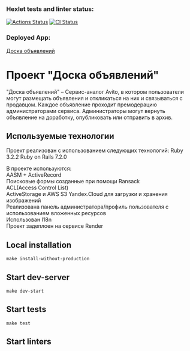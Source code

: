 ### Hexlet tests and linter status:
[![Actions Status](https://github.com/Ferrayd/rails-project-65/actions/workflows/hexlet-check.yml/badge.svg)](https://github.com/Ferrayd/rails-project-65/actions)
[![CI Status](https://github.com/Ferrayd/rails-project-65/actions/workflows/ci.yml/badge.svg)](https://github.com/Ferrayd/rails-project-65/actions)

### Deployed App: 
[Доска объявлений](https://mysite-0meu.onrender.com/)

# Проект "Доска объявлений"

"Доска объявлений" – Сервис-аналог Avito, в котором пользователи могут размещать объявления и откликаться на них и связываться с продавцом. Каждое объявление проходит премодерацию администраторами сервиса. Администраторы могут вернуть объявление на доработку, опубликовать или отправить в архив. 

## Используемые технологии

Проект реализован с использованием следующих технологий:
Ruby 3.2.2
Ruby on Rails 7.2.0

В проекте используются:  
AASM + ActiveRecord  
Поисковые формы созданные при помощи Ransack  
ACL(Access Control List)  
ActiveStorage и AWS S3 Yandex.Cloud для загрузки и хранения изображений  
Реализована панель администратора/профиль пользователя с использованием вложенных ресурсов  
Использован I18n  
Проект задеплоен на сервисе Render  

## Local installation
```
make install-without-production
```
## Start dev-server
```
make dev-start
```
## Start tests
```
make test
```
## Start linters
```